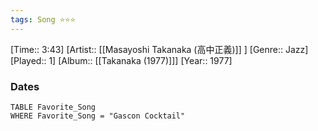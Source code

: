 ```yaml
---
tags: Song ⭐⭐⭐ 
---
```

[Time:: 3:43]
[Artist:: [[Masayoshi Takanaka (高中正義)]] ]
[Genre:: Jazz]
[Played:: 1]
[Album:: [[Takanaka (1977)]]]
[Year:: 1977]
### Dates
````dataview
TABLE Favorite_Song
WHERE Favorite_Song = "Gascon Cocktail"
````